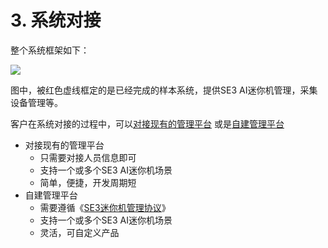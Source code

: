 # 3. 系统对接

整个系统框架如下：

![](https://github.com/Bitmain-103105/AIBOXAPI/tree/61413e040d523fbda1516a2af5811b012af78634/zh/V2R2C01/imgs/Arch.png)

图中，被红色虚线框定的是已经完成的样本系统，提供SE3 AI迷你机管理，采集设备管理等。

客户在系统对接的过程中，可以[对接现有的管理平台](dui-jie-guan-li-ping-tai.md) 或是[自建管理平台](dui-jie-se3-he-zi/)

* 对接现有的管理平台
  * 只需要对接人员信息即可
  * 支持一个或多个SE3 AI迷你机场景
  * 简单，便捷，开发周期短
* 自建管理平台
  * 需要遵循《[SE3迷你机管理协议](dui-jie-se3-he-zi/)》
  * 支持一个或多个SE3 AI迷你机场景
  * 灵活，可自定义产品

